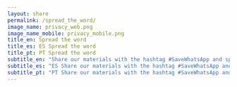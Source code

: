 ```yaml
---
layout: share
permalink: /spread_the_word/
image_name: privacy_web.png
image_name_mobile: privacy_mobile.png
title_en: Spread the word
title_es: ES Spread the word
title_pt: PT Spread the word
subtitle_en: "Share our materials with the hashtag #SaveWhatsApp and spread the word"
subtitle_es: "ES Share our materials with the hashtag #SaveWhatsApp and spread the word"
subtitle_pt: "PT Share our materials with the hashtag #SaveWhatsApp and spread the word"
---
```


